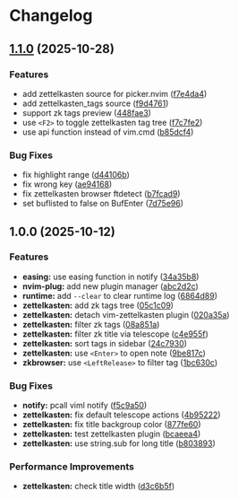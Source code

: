 # Changelog

## [1.1.0](https://github.com/wsdjeg/zettelkasten.nvim/compare/v1.0.0...v1.1.0) (2025-10-28)


### Features

* add zettelkasten source for picker.nvim ([f7e4da4](https://github.com/wsdjeg/zettelkasten.nvim/commit/f7e4da4c593f5a34d72bb8ce92c2deb9cc93a145))
* add zettelkasten_tags source ([f9d4761](https://github.com/wsdjeg/zettelkasten.nvim/commit/f9d4761b224511ae5122159049ccff8129dbe398))
* support zk tags preview ([448fae3](https://github.com/wsdjeg/zettelkasten.nvim/commit/448fae3579fa91f7c9445ce852732aea31b791d2))
* use `<F2>` to toggle zettelkasten tag tree ([f7c7fe2](https://github.com/wsdjeg/zettelkasten.nvim/commit/f7c7fe2f02606b9a34f2344bea139602ce54a550))
* use api function instead of vim.cmd ([b85dcf4](https://github.com/wsdjeg/zettelkasten.nvim/commit/b85dcf413be3197a81fa5a33bf9c93a1ff2e1e36))


### Bug Fixes

* fix highlight range ([d44106b](https://github.com/wsdjeg/zettelkasten.nvim/commit/d44106b9942b70c14b82b2b73f5faf1ed76d766e))
* fix wrong key ([ae94168](https://github.com/wsdjeg/zettelkasten.nvim/commit/ae94168baf96871ff3010c1d9f5a11440062459d))
* fix zettelkasten browser ftdetect ([b7fcad9](https://github.com/wsdjeg/zettelkasten.nvim/commit/b7fcad9a8948ae10d109b1e88a5ecc6f5004327b))
* set buflisted to false on BufEnter ([7d75e96](https://github.com/wsdjeg/zettelkasten.nvim/commit/7d75e9632ff0d41671a1d94bb7a703f17505343e))

## 1.0.0 (2025-10-12)


### Features

* **easing:** use easing function in notify ([34a35b8](https://github.com/wsdjeg/zettelkasten.nvim/commit/34a35b8d1258aba7f490ea008c12f12b90463868))
* **nvim-plug:** add new plugin manager ([abc2d2c](https://github.com/wsdjeg/zettelkasten.nvim/commit/abc2d2cfe7cb246a36489475373ace98f0c2c669))
* **runtime:** add `--clear` to clear runtime log ([6864d89](https://github.com/wsdjeg/zettelkasten.nvim/commit/6864d89dd7814ee46b5a0a15d5e2cccec5bda6ce))
* **zettelkasten:** add zk tags tree ([05c1c09](https://github.com/wsdjeg/zettelkasten.nvim/commit/05c1c09492024a0ccee984d0b50f252d9b015022))
* **zettelkasten:** detach vim-zettelkasten plugin ([020a35a](https://github.com/wsdjeg/zettelkasten.nvim/commit/020a35ac80a81bd9e15da05efbb9a4c7cdce45cb))
* **zettelkasten:** filter zk tags ([08a851a](https://github.com/wsdjeg/zettelkasten.nvim/commit/08a851aa0db66e75938e4ffa55fe52183b08cb7c))
* **zettelkasten:** filter zk title via telescope ([c4e955f](https://github.com/wsdjeg/zettelkasten.nvim/commit/c4e955f01e3874874b95ed6edcbe52b0a9ad18b4))
* **zettelkasten:** sort tags in sidebar ([24c7930](https://github.com/wsdjeg/zettelkasten.nvim/commit/24c7930eaf8ca2f52fd6e6b3653f4c0f91d4a7e5))
* **zettelkasten:** use `<Enter>` to open note ([9be817c](https://github.com/wsdjeg/zettelkasten.nvim/commit/9be817cf6d0ee7d08638a853e8363f5e3a9d5d70))
* **zkbrowser:** use `<LeftRelease>` to filter tag ([1bc630c](https://github.com/wsdjeg/zettelkasten.nvim/commit/1bc630cd5ea2157351062b663c6e1ecc07c7a0ba))


### Bug Fixes

* **notify:** pcall viml notify ([f5c9a50](https://github.com/wsdjeg/zettelkasten.nvim/commit/f5c9a50e32a3d0d6b65e19a810eca16e87d70b17))
* **zettelkasten:** fix default telescope actions ([4b95222](https://github.com/wsdjeg/zettelkasten.nvim/commit/4b95222a2e245888810cb3e3657b98377f2afc1e))
* **zettelkasten:** fix title backgroup color ([877fe60](https://github.com/wsdjeg/zettelkasten.nvim/commit/877fe60c2406e3756765750361a22a0d0944edbb))
* **zettelkasten:** test zettelkasten plugin ([bcaeea4](https://github.com/wsdjeg/zettelkasten.nvim/commit/bcaeea4b63ca02dc1897f77c39b8f70d94a0e16f))
* **zettelkasten:** use string.sub for long title ([b803893](https://github.com/wsdjeg/zettelkasten.nvim/commit/b803893478eb6ac8cf7b9d0a9b5fc6331bc6b935))


### Performance Improvements

* **zettelkasten:** check title width ([d3c6b5f](https://github.com/wsdjeg/zettelkasten.nvim/commit/d3c6b5fd0d13284f5fa3a8a433c8c4256a73a54d))
